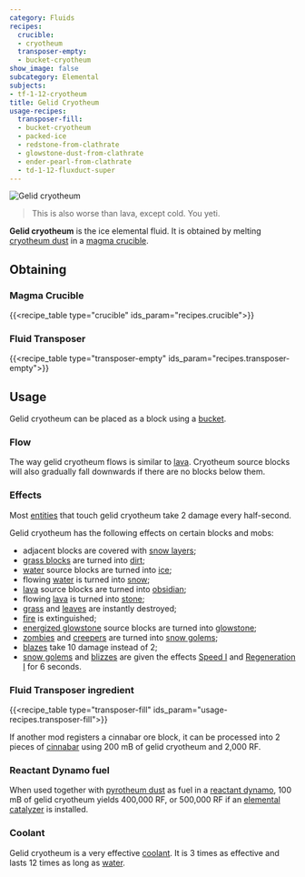 ```yaml
---
category: Fluids
recipes:
  crucible:
  - cryotheum
  transposer-empty:
  - bucket-cryotheum
show_image: false
subcategory: Elemental
subjects:
- tf-1-12-cryotheum
title: Gelid Cryotheum
usage-recipes:
  transposer-fill:
  - bucket-cryotheum
  - packed-ice
  - redstone-from-clathrate
  - glowstone-dust-from-clathrate
  - ender-pearl-from-clathrate
  - td-1-12-fluxduct-super
---
```


![Gelid cryotheum](/images/docs/1.12/thermal-foundation/gelid-cryotheum.gif)

> This is also worse than lava, except cold. You yeti.


**Gelid cryotheum** is the ice elemental fluid. It is obtained by melting
[cryotheum dust](../cryotheum-dust/) in a [magma
crucible](../../thermal-expansion/magma-crucible/).


Obtaining
---------

### Magma Crucible
{{<recipe_table type="crucible" ids_param="recipes.crucible">}}

### Fluid Transposer
{{<recipe_table type="transposer-empty" ids_param="recipes.transposer-empty">}}


Usage
-----

Gelid cryotheum can be placed as a block using a
[bucket](https://minecraft.gamepedia.com/Bucket).

### Flow
The way gelid cryotheum flows is similar to
[lava](https://minecraft.gamepedia.com/Lava). Cryotheum source blocks will also
gradually fall downwards if there are no blocks below them.

### Effects
Most [entities](https://minecraft.gamepedia.com/Entity) that touch gelid
cryotheum take 2 damage every half-second.

Gelid cryotheum has the following effects on certain blocks and mobs:

* adjacent blocks are covered with [snow
  layers](https://minecraft.gamepedia.com/Snow_(layer));
* [grass blocks](https://minecraft.gamepedia.com/Grass_Block) are turned into
  [dirt](https://minecraft.gamepedia.com/Dirt);
* [water](https://minecraft.gamepedia.com/Water) source blocks are turned into
  [ice](https://minecraft.gamepedia.com/Ice);
* flowing [water](https://minecraft.gamepedia.com/Water) is turned into
  [snow](https://minecraft.gamepedia.com/Snow_Block);
* [lava](https://minecraft.gamepedia.com/Lava) source blocks are turned into
  [obsidian](https://minecraft.gamepedia.com/Obsidian);
* flowing [lava](https://minecraft.gamepedia.com/Lava) is turned into
  [stone](https://minecraft.gamepedia.com/Stone);
* [grass](https://minecraft.gamepedia.com/Grass) and
  [leaves](https://minecraft.gamepedia.com/Leaves) are instantly destroyed;
* [fire](https://minecraft.gamepedia.com/Fire) is extinguished;
* [energized glowstone](../energized-glowstone/) source blocks are turned
  into [glowstone](https://minecraft.gamepedia.com/Glowstone);
* [zombies](https://minecraft.gamepedia.com/Zombie) and
  [creepers](https://minecraft.gamepedia.com/Creeper) are turned into [snow
  golems](https://minecraft.gamepedia.com/Snow_Golem);
* [blazes](https://minecraft.gamepedia.com/Blaze) take 10 damage instead of 2;
* [snow golems](https://minecraft.gamepedia.com/Snow_Golem) and
  [blizzes](../blizz/) are given the effects [Speed
  I](https://minecraft.gamepedia.com/Status_effect#Speed) and [Regeneration
  I](https://minecraft.gamepedia.com/Status_effect#Regeneration) for 6 seconds.

### Fluid Transposer ingredient
{{<recipe_table type="transposer-fill" ids_param="usage-recipes.transposer-fill">}}

If another mod registers a cinnabar ore block, it can be processed into 2 pieces
of [cinnabar](../cinnabar/) using 200 mB of gelid cryotheum and 2,000 RF.

### Reactant Dynamo fuel
When used together with [pyrotheum dust](../pyrotheum-dust/) as fuel in a
[reactant dynamo](../../thermal-expansion/reactant-dynamo/), 100 mB of gelid cryotheum yields
400,000 RF, or 500,000 RF if an [elemental
catalyzer](../../thermal-expansion/augment-elemental-catalyzer/) is installed.

### Coolant
Gelid cryotheum is a very effective [coolant](../../thermal-expansion/coolants/). It is 3 times as
effective and lasts 12 times as long as
[water](https://minecraft.gamepedia.com/Water).
